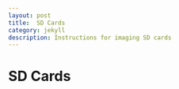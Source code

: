 ```yaml
---
layout: post
title:  SD Cards
category: jekyll 
description: Instructions for imaging SD cards
---
```


# SD Cards

